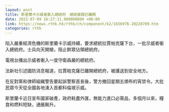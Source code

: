 ```yaml
---
layout: post
title: 斯里蘭卡示威者衝入總統府　總統據報已離開
date: 2022-07-09 16:27:11.000000000 +08:00
link: https://news.rthk.hk/rthk/ch/component/k2/1656976-20220709.htm
categories: rthk
---
```


陷入嚴重經濟危機的斯里蘭卡示威持續，要求總統拉賈帕克薩下台，一批示威者衝入總統府。士兵向天開槍，阻止群眾佔領總統府。

電視台播出示威者衝入一度守衛森嚴的總統府。

法新社引述國防消息報道，拉賈帕克薩已離開總統府，被護送到安全地方。

在反對黨和律師組織警告要起訴警察首長後，警方撤回星期五頒布的宵禁令。大批民眾今天從全國各地湧入首都科倫坡示威。

斯里蘭卡近日宣布國家破產，政府耗盡外匯，無能力進口必需品，多個月以來，糧食和燃料短缺，通脹飈升。
